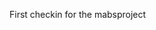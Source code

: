 First checkin for the mabsproject

<!---
mabsproject/mabsproject is a ✨ special ✨ repository because its `README.md` (this file) appears on your GitHub profile.
You can click the Preview link to take a look at your changes.
--->
